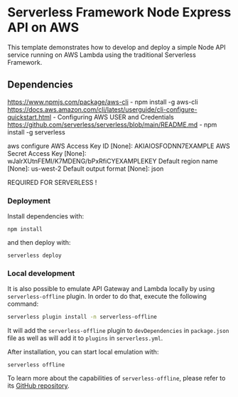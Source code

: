 

# Serverless Framework Node Express API on AWS

This template demonstrates how to develop and deploy a simple Node  API service running on AWS Lambda using the traditional Serverless Framework.


## Dependencies
https://www.npmjs.com/package/aws-cli - npm install -g aws-cli
https://docs.aws.amazon.com/cli/latest/userguide/cli-configure-quickstart.html - Configuring AWS USER and Credentials
https://github.com/serverless/serverless/blob/main/README.md - npm install -g serverless


aws configure
AWS Access Key ID [None]: AKIAIOSFODNN7EXAMPLE
AWS Secret Access Key [None]: wJalrXUtnFEMI/K7MDENG/bPxRfiCYEXAMPLEKEY
Default region name [None]: us-west-2
Default output format [None]: json

REQUIRED FOR SERVERLESS !

### Deployment

Install dependencies with:

```
npm install
```

and then deploy with:

```
serverless deploy
```


### Local development

It is also possible to emulate API Gateway and Lambda locally by using `serverless-offline` plugin. In order to do that, execute the following command:

```bash
serverless plugin install -n serverless-offline
```

It will add the `serverless-offline` plugin to `devDependencies` in `package.json` file as well as will add it to `plugins` in `serverless.yml`.

After installation, you can start local emulation with:

```
serverless offline
```

To learn more about the capabilities of `serverless-offline`, please refer to its [GitHub repository](https://github.com/dherault/serverless-offline).
